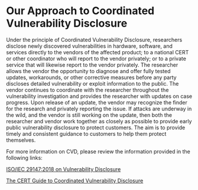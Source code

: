 # Our Approach to Coordinated Vulnerability Disclosure

Under the principle of Coordinated Vulnerability Disclosure, researchers disclose newly discovered vulnerabilities in hardware, software, and services directly to the vendors of the affected product; to a national CERT or other coordinator who will report to the vendor privately; or to a private service that will likewise report to the vendor privately. The researcher allows the vendor the opportunity to diagnose and offer fully tested updates, workarounds, or other corrective measures before any party discloses detailed vulnerability or exploit information to the public. The vendor continues to coordinate with the researcher throughout the vulnerability investigation and provides the researcher with updates on case progress. Upon release of an update, the vendor may recognize the finder for the research and privately reporting the issue. If attacks are underway in the wild, and the vendor is still working on the update, then both the researcher and vendor work together as closely as possible to provide early public vulnerability disclosure to protect customers. The aim is to provide timely and consistent guidance to customers to help them protect themselves.

For more information on CVD, please review the information provided in the following links:

[ISO/IEC 29147:2018 on Vulnerability Disclosure](https://www.iso.org/standard/72311.html)

[The CERT Guide to Coordinated Vulnerability Disclosure](https://resources.sei.cmu.edu/asset_files/SpecialReport/2017_003_001_503340.pdf)
